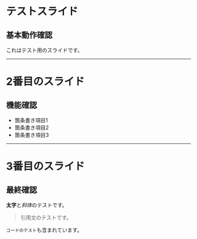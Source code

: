 # テストスライド

## 基本動作確認

これはテスト用のスライドです。

---

# 2番目のスライド

## 機能確認

- 箇条書き項目1
- 箇条書き項目2
- 箇条書き項目3

---

# 3番目のスライド

## 最終確認

**太字**と*斜体*のテストです。

> 引用文のテストです。

`コードのテスト`も含まれています。

